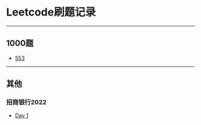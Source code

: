# Leetcode刷题记录

---
## 1000题

- [553](https://github.com/Ddingtt/Leetcode/blob/13a77a7622/Go/0553-Optimal-Division/optimal-division.go)

---
## 其他
### 招商银行2022

- [Day 1](https://github.com/Ddingtt/Leetcode/blob/13a77a7622/Go/ZhaoShangBank_2022/Merge%20Two%20Sorted%20Lists.go)

